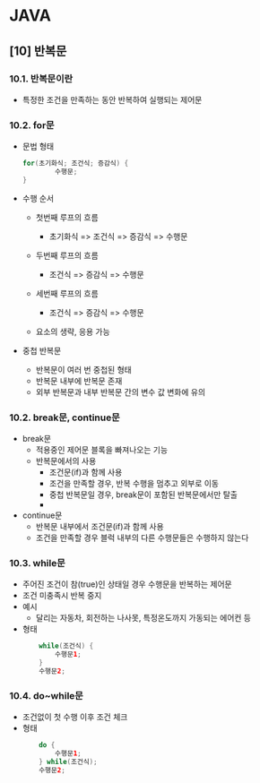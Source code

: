 JAVA
===
[10] 반복문
----
### 10.1. 반복문이란
- 특정한 조건을 만족하는 동안 반복하여 실행되는 제어문

### 10.2. for문 
- 문법 형태
    ```java
    for(초기화식; 조건식; 증감식) {                    
            수행문;  
    }      
    ```
- 수행 순서
    - 첫번째 루프의 흐름
        -  초기화식 => 조건식 => 증감식 => 수행문
    - 두번째 루프의 흐름
        -  조건식 => 증감식 => 수행문                
    - 세번째 루프의 흐름
        -  조건식 => 증감식 => 수행문   

    - 요소의 생략, 응용 가능

- 중첩 반복문
    - 반복문이 여러 번 중첩된 형태
    - 반복문 내부에 반복문 존재
    - 외부 반복문과 내부 반복문 간의 변수 값 변화에 유의

### 10.2. break문, continue문
- break문
    - 적용중인 제어문 블록을 빠져나오는 기능
    - 반복문에서의 사용
        - 조건문(if)과 함께 사용
        - 조건을 만족할 경우, 반복 수행을 멈추고 외부로 이동
        - 중첩 반복문일 경우, break문이 포함된 반복문에서만 탈출
        - 
- continue문
    - 반복문 내부에서 조건문(if)과 함께 사용
    - 조건을 만족할 경우 블럭 내부의 다른 수행문들은 수행하지 않는다

### 10.3. while문 
- 주어진 조건이 참(true)인 상태일 경우 수행문을 반복하는 제어문
- 조건 미충족시 반복 중지
- 예시
    - 달리는 자동차, 회전하는 나사못, 특정온도까지 가동되는 에어컨 등
- 형태
    ```java
        while(조건식) {
            수행문1;
        }      
        수행문2;  
    ```
### 10.4. do~while문 
- 조건없이 첫 수행 이후 조건 체크
- 형태
    ```java
        do {
            수행문1;
        } while(조건식);
        수행문2;  
    ```



